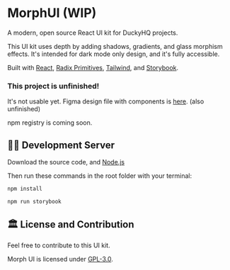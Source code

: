 # MorphUI (WIP)

A modern, open source React UI kit for DuckyHQ projects.

This UI kit uses depth by adding shadows, gradients, and glass morphism effects. It's intended for dark mode only design, and it's fully accessible.

Built with [React](https://react.dev/), [Radix Primitives](https://github.com/radix-ui/primitives), [Tailwind](https://tailwindcss.com/), and [Storybook](https://storybook.js.org/).

### This project is unfinished!

It's not usable yet. Figma design file with components is [here](https://www.figma.com/community/file/1322693203140901897/morphui-wip). (also unfinished)

npm registry is coming soon.

## 🏃‍♂️ Development Server

Download the source code, and [Node.js](https://nodejs.org/en)

Then run these commands in the root folder with your terminal:
```bash
npm install

npm run storybook
```

## 🏛️ License and Contribution

Feel free to contribute to this UI kit.

Morph UI is licensed under [GPL-3.0](/LICENSE.txt).
